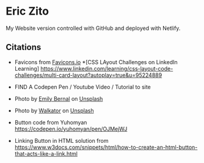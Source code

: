 # Eric Zito
My Website version controlled with GitHub and deployed with Netlify.
## Citations
* Favicons from [Favicons.io](https://favicon.io/favicon-converter/)
*[CSS LAyout Challenges on LinkedIn Learning] https://www.linkedin.com/learning/css-layout-code-challenges/multi-card-layout?autoplay=true&u=95224889
* FIND A Codepen Pen / Youtube Video / Tutorial to site
* Photo by <a href="https://unsplash.com/@emilybernal?utm_source=unsplash&utm_medium=referral&utm_content=creditCopyText">Emily Bernal</a> on <a href="https://unsplash.com/s/photos/graphic-design?utm_source=unsplash&utm_medium=referral&utm_content=creditCopyText">Unsplash</a>
* Photo by <a href="https://unsplash.com/es/@walkator?utm_source=unsplash&utm_medium=referral&utm_content=creditCopyText">Walkator</a> on <a href="https://unsplash.com/photos/klMii3cR9iI?utm_source=unsplash&utm_medium=referral&utm_content=creditCopyText">Unsplash</a>
  
* Button code from Yuhomyan https://codepen.io/yuhomyan/pen/OJMejWJ
* Linking Button in HTML solution from https://www.w3docs.com/snippets/html/how-to-create-an-html-button-that-acts-like-a-link.html
